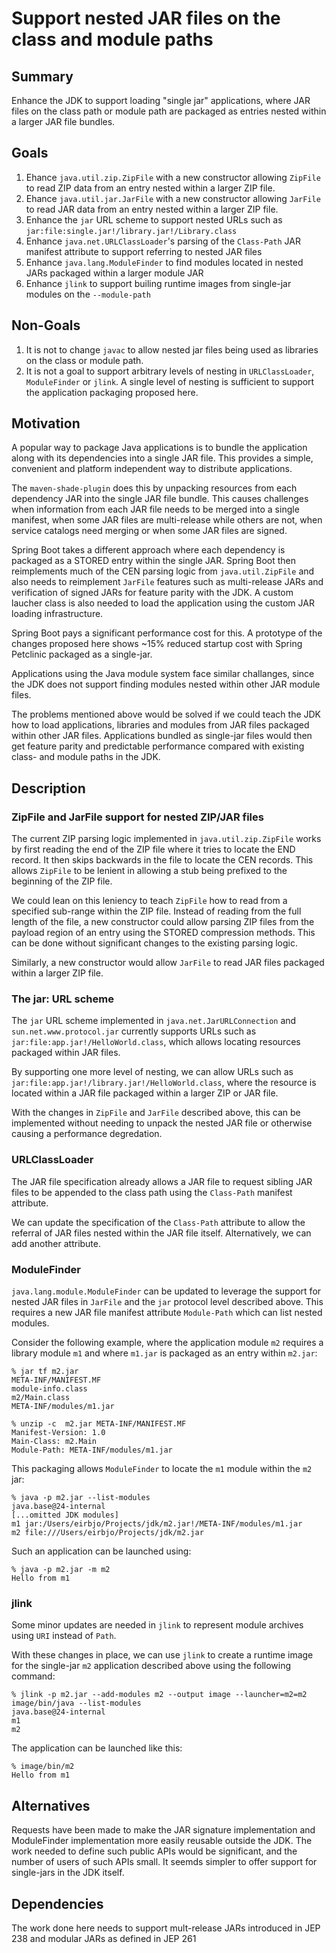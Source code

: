 # Support nested JAR files on the class and module paths

## Summary

Enhance the JDK to support loading "single jar" applications, where JAR files
on the class path or module path are packaged as entries nested within a larger 
JAR file bundles.


## Goals

1. Ehance `java.util.zip.ZipFile` with a new constructor allowing `ZipFile` to read
   ZIP data from an entry nested within a larger ZIP file. 
2. Ehance `java.util.jar.JarFile` with a new constructor allowing `JarFile` to read
   JAR data from an entry nested within a larger ZIP file.
3. Enhance the `jar` URL scheme to support nested URLs such as `jar:file:single.jar!/library.jar!/Library.class`
4. Enhance `java.net.URLClassLoader`'s parsing of the `Class-Path` JAR manifest
   attribute to support referring to nested JAR files
5. Enhance `java.lang.ModuleFinder` to find modules located in nested JARs packaged within a larger module JAR
6. Enhance `jlink` to support builing runtime images from single-jar modules on the `--module-path` 

## Non-Goals

1. It is not to change `javac` to allow nested jar files being used as libraries on the 
   class or module path.
2. It is not a goal to support arbitrary levels of nesting in `URLClassLoader`, 
   `ModuleFinder` or `jlink`. A single level of nesting is sufficient to support the 
   application packaging proposed here. 

## Motivation

A popular way to package Java applications is to bundle the
application along with its dependencies into a single JAR file. This provides a 
simple, convenient and platform independent way to distribute applications. 

The `maven-shade-plugin` does this by unpacking resources from each dependency
JAR into the single JAR file bundle. This causes challenges when information from
each JAR file needs to be merged into a single manifest, when some JAR files are 
multi-release while others are not, when service catalogs need merging or when some
JAR files are signed.

Spring Boot takes a different approach where each dependency is packaged as 
a STORED entry within the single JAR. Spring Boot then reimplements much of the
CEN parsing logic from `java.util.ZipFile` and also needs to reimplement 
`JarFile` features such as multi-release JARs and verification of signed JARs 
for feature parity with the JDK. A custom laucher class is also needed to load 
the application using the custom JAR loading infrastructure.

Spring Boot pays a significant performance cost for this. A prototype of the changes
proposed here shows ~15% reduced startup cost with Spring Petclinic packaged
as a single-jar.

Applications using the Java module system face similar challanges, since the 
JDK does not support finding modules nested within other JAR module files.

The problems mentioned above would be solved if we could teach the JDK how to
load applications, libraries and modules from JAR files packaged within other 
JAR files. Applications bundled as single-jar files would then get feature parity
and predictable performance compared with existing class- and module paths in the JDK. 


## Description

### ZipFile and JarFile support for nested ZIP/JAR files 
The current ZIP parsing logic implemented in `java.util.zip.ZipFile` works
by first reading the end of the ZIP file where it tries to locate the END record. It 
then skips backwards in the file to locate the CEN records. This allows `ZipFile`
to be lenient in allowing a stub being prefixed to the beginning of the ZIP file.

We could lean on this leniency to teach `ZipFile` how to read from a specified 
sub-range within the ZIP file. Instead of reading from the full length of the file, 
a new constructor could allow parsing ZIP files from the payload region of an entry 
using the STORED compression methods. This can be done without significant changes 
to the existing parsing logic.  

Similarly, a new constructor would allow `JarFile` to read JAR files packaged within 
a larger ZIP file.

### The jar:  URL scheme
The `jar` URL scheme implemented in `java.net.JarURLConnection` and 
`sun.net.www.protocol.jar` currently supports URLs such as 
`jar:file:app.jar!/HelloWorld.class`, which allows locating resources packaged 
within JAR files.

By supporting one more level of nesting, we can allow URLs such as 
`jar:file:app.jar!/library.jar!/HelloWorld.class`, where the resource
is located within a JAR file packaged within a larger ZIP or JAR file.

With the changes in `ZipFile` and `JarFile` described above, this can be implemented 
without needing to unpack the nested JAR file or otherwise causing a performance
degredation.

### URLClassLoader

The JAR file specification already allows a JAR file to request sibling JAR files to
be appended to the class path using the `Class-Path` manifest attribute.

We can update the specification of the `Class-Path` attribute to allow the referral of 
JAR files nested within the JAR file itself. Alternatively, we can add another attribute. 

### ModuleFinder

`java.lang.module.ModuleFinder` can be updated to leverage the support for nested JAR 
files in `JarFile` and the `jar` protocol level described above. This requires a new 
JAR file manifest attribute `Module-Path` which can list nested modules.

Consider the following example, where the application module `m2` requires a library
module `m1` and where `m1.jar` is packaged as an entry within `m2.jar`:

```
% jar tf m2.jar                                                                            
META-INF/MANIFEST.MF
module-info.class
m2/Main.class
META-INF/modules/m1.jar

% unzip -c  m2.jar META-INF/MANIFEST.MF                                                
Manifest-Version: 1.0
Main-Class: m2.Main
Module-Path: META-INF/modules/m1.jar
```

This packaging allows `ModuleFinder` to locate the `m1` module within the `m2` jar:

```
% java -p m2.jar --list-modules 
java.base@24-internal
[...omitted JDK modules]
m1 jar:/Users/eirbjo/Projects/jdk/m2.jar!/META-INF/modules/m1.jar
m2 file:///Users/eirbjo/Projects/jdk/m2.jar
```

Such an application can be launched using:

```
% java -p m2.jar -m m2
Hello from m1
```

### jlink

Some minor updates are needed in `jlink` to represent module archives using
`URI` instead of `Path`.

With these changes in place, we can use `jlink` to create a runtime image for
the single-jar `m2` application described above using the following command:

```
% jlink -p m2.jar --add-modules m2 --output image --launcher=m2=m2
image/bin/java --list-modules
java.base@24-internal
m1
m2
```

The application can be launched like this:
```
% image/bin/m2                 
Hello from m1
```

## Alternatives

Requests have been made to make the JAR signature implementation and ModuleFinder 
implementation more easily reusable outside the JDK. The work needed to define such 
public APIs would be significant, and the number of users of such APIs small. It 
seemds simpler to offer support for single-jars in the JDK itself. 

## Dependencies

The work done here needs to support mult-release JARs introduced in JEP 238 and 
modular JARs as defined in JEP 261
